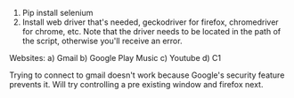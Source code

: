 1) Pip install selenium
2) Install web driver that's needed, geckodriver for firefox, chromedriver for chrome, etc.
Note that the driver needs to be located in the path of the script, otherwise you'll receive an error.


Websites:
a) Gmail
b) Google Play Music
c) Youtube 
d) C1 

Trying to connect to gmail doesn't work because Google's security feature prevents it. Will try controlling
a pre existing window and firefox next. 